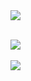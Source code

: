 <img src="https://capsule-render.vercel.app/api?type=waving&color=auto&height=200&section=header&text=Sioria's&nbsp;GitHub&fontSize=90" />
<br>
<br>

<img src="https://github-readme-stats.vercel.app/api/top-langs/?username=Sioria-Yu&layout=compact"><br><br>
<img src="https://github-readme-stats.vercel.app/api?username=Sioria-Yu&show_icons=true">
